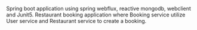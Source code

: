 Spring boot application using spring webflux, reactive mongodb, webclient and Junit5.
Restaurant booking application where Booking service utilize User service and Restaurant service to create a booking.
